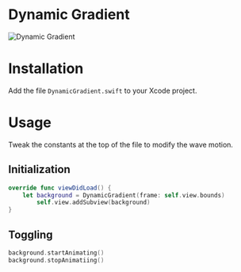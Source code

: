 Dynamic Gradient
======================

![Dynamic Gradient](https://raw.github.com/MattMcEachern/DynamicGradient/master/DynamicGradient.gif)

# Installation

Add the file `DynamicGradient.swift` to your Xcode project.

# Usage

Tweak the constants at the top of the file to modify the wave motion.

## Initialization
``` swift
override func viewDidLoad() {
	let background = DynamicGradient(frame: self.view.bounds)
        self.view.addSubview(background)
}
```

## Toggling
``` swift
background.startAnimating()
background.stopAnimatiing()
```